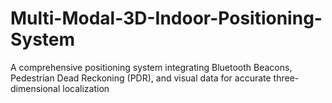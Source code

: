 # Multi-Modal-3D-Indoor-Positioning-System
A comprehensive positioning system integrating Bluetooth Beacons, Pedestrian Dead Reckoning (PDR), and visual data for accurate three-dimensional localization
